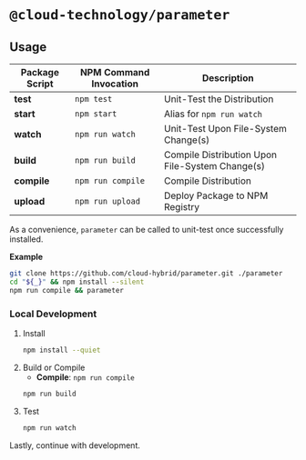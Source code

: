 # `@cloud-technology/parameter` #

## Usage ##

| Package Script | NPM Command Invocation | Description                                     |
|----------------|------------------------|-------------------------------------------------|
| **test**       | `npm test`             | Unit-Test the Distribution                      |
| **start**      | `npm start`            | Alias for `npm run watch`                       |
| **watch**      | `npm run watch`        | Unit-Test Upon File-System Change(s)            |
| **build**      | `npm run build`        | Compile Distribution Upon File-System Change(s) |
| **compile**    | `npm run compile`      | Compile Distribution                            |
| **upload**     | `npm run upload`       | Deploy Package to NPM Registry                  |

As a convenience, `parameter` can be called to unit-test once successfully installed.

**Example**

```bash
git clone https://github.com/cloud-hybrid/parameter.git ./parameter
cd "${_}" && npm install --silent
npm run compile && parameter
```

### Local Development ###

1. Install
    ```bash
    npm install --quiet
    ```
2. Build or Compile
    - **Compile**: `npm run compile`
    ```bash
    npm run build
    ```
3. Test
    ```bash
    npm run watch
    ```

Lastly, continue with development.